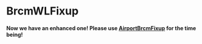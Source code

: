 BrcmWLFixup
============

#### Now we have an enhanced one! Please use [AirportBrcmFixup](https://sourceforge.net/p/airportbrcmfixup/summary/) for the time being!
